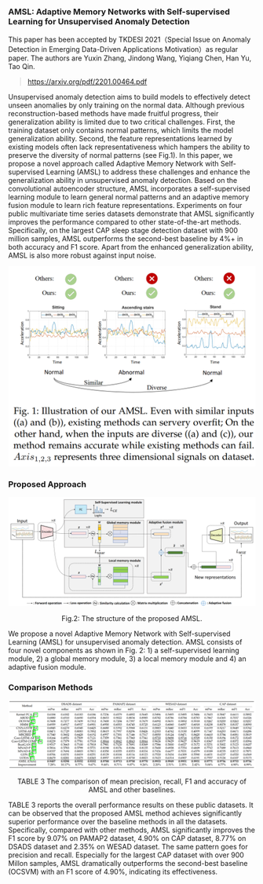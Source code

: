 ### AMSL: Adaptive Memory Networks with Self-supervised Learning for Unsupervised Anomaly Detection

This paper has been accepted by TKDESI 2021（Special Issue on Anomaly Detection in Emerging Data-Driven Applications Motivation）as regular paper. The authors are Yuxin Zhang, Jindong Wang, Yiqiang Chen, Han Yu, Tao Qin. 

> https://arxiv.org/pdf/2201.00464.pdf

Unsupervised anomaly detection aims to build models to effectively detect unseen anomalies by only training on the normal data. Although previous reconstruction-based methods have made fruitful progress, their generalization ability is limited due to two critical challenges. First, the training dataset only contains normal patterns, which limits the model generalization ability. Second, the
feature representations learned by existing models often lack representativeness which hampers the ability to preserve the diversity of normal patterns (see Fig.1). In this paper, we propose a novel approach called Adaptive Memory Network with Self-supervised Learning (AMSL) to address these challenges and enhance the generalization ability in unsupervised anomaly detection. Based on the convolutional autoencoder structure, AMSL incorporates a self-supervised learning module to learn general normal patterns and an adaptive memory fusion module to learn rich feature representations. Experiments on four public multivariate time series datasets demonstrate that AMSL significantly improves the performance compared to other state-of-the-art methods. Specifically, on the largest CAP sleep stage detection dataset with 900 million samples, AMSL outperforms the second-best baseline by 4%+ in both accuracy and F1 score.
Apart from the enhanced generalization ability, AMSL is also more robust against input noise.

![1|center](./picture2/6.png)

### Proposed Approach

![1|center](./picture2/5.png)
<center> Fig.2: The structure of the proposed AMSL.</center>

We propose a novel Adaptive Memory Network with Self-supervised Learning (AMSL) for unsupervised anomaly detection. AMSL consists of four novel components as shown in Fig. 2: 1) a self-supervised learning module, 2) a global memory module, 3) a local memory module and 4) an adaptive fusion module.

### Comparison Methods
![1|center](./picture2/4.png)
<center> TABLE 3 The comparison of mean precision, recall, F1 and accuracy of AMSL and other baselines. </center>

TABLE 3 reports the overall performance results on these public datasets. It can be observed that the proposed AMSL method achieves significantly superior performance over the baseline methods in all the datasets. Specifically, compared with other methods, AMSL significantly improves the F1 score by 9.07% on PAMAP2 dataset, 4.90% on CAP
dataset, 8.77% on DSADS dataset and 2.35% on WESAD dataset. The same pattern goes for precision and recall. Especially for the largest CAP dataset with over 900 Millon
samples, AMSL dramatically outperforms the second-best baseline (OCSVM) with an F1 score of 4.90%, indicating its effectiveness.